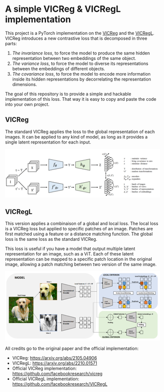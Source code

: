 # A simple VICReg & VICRegL implementation

This project is a PyTorch implementation on the
[VICReg](https://arxiv.org/abs/2105.04906) and the [VICRegL](https://arxiv.org/abs/2210.01571).
VICReg introduces a new contrastive loss that is decomposed in three parts:

1. *The invariance loss*, to force the model to produce the same hidden representation
between two embeddings of the same object.
2. *The variance loss*, to force the model to diverse its representations between
the embeddings of different objects.
3. *The covariance loss*, to force the model to encode more information inside its
hidden representations by decorrelating the representation dimensions.

The goal of this repository is to provide a simple and hackable implementation
of this loss.
That way it is easy to copy and paste the code into your own project.

## VICReg

The standard VICReg applies the loss to the global representation of each images.
It can be applied to any kind of model, as long as it provides a single latent representation
for each input.

![VICReg overview](./.images/vicreg-overview.png)

## VICRegL

This version applies a combinaison of a global and local loss.
The local loss is a VICReg loss but applied to specific patches of an image.
Patches are first matched using a feature or a distance matching function.
The global loss is the same loss as the standard VICReg.

This loss is useful if you have a model that output multiple latent
representation for an image, such as a ViT. Each of these latent representation
can be mapped to a specific patch location in the original image, allowing a
patch matching between two version of the same image.

![VICRegL overview](./.images/vicregl-overview.png)

All credits go to the original paper and the official implementation:

* VICReg: <https://arxiv.org/abs/2105.04906>
* VICRegL: <https://arxiv.org/abs/2210.01571>
* Official VICReg implementation: <https://github.com/facebookresearch/vicreg>
* Official VICRegL implementation: <https://github.com/facebookresearch/VICRegL>
